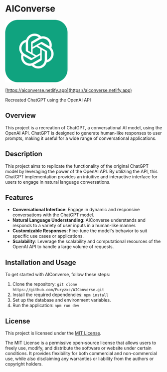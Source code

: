 # AIConverse

<img src="https://github.com/Furyzxc/AIConverse/blob/34131767f78453893a0e19242b895587fcb9fe2f/src/assets/chatgptIcon.svg" alt="JobFinder Logo" width="200">

[https://aiconverse.netlify.app](https://aiconverse.netlify.app)

Recreated ChatGPT using the OpenAI API

## Overview

This project is a recreation of ChatGPT, a conversational AI model, using the OpenAI API. ChatGPT is designed to generate human-like responses to user prompts, making it useful for a wide range of conversational applications.

## Description

This project aims to replicate the functionality of the original ChatGPT model by leveraging the power of the OpenAI API. By utilizing the API, this ChatGPT implementation provides an intuitive and interactive interface for users to engage in natural language conversations.

## Features

- **Conversational Interface**: Engage in dynamic and responsive conversations with the ChatGPT model.
- **Natural Language Understanding**: AIConverse understands and responds to a variety of user inputs in a human-like manner.
- **Customizable Responses**: Fine-tune the model's behavior to suit specific use cases or applications.
- **Scalability**: Leverage the scalability and computational resources of the OpenAI API to handle a large volume of requests.

## Installation and Usage

To get started with AIConverse, follow these steps:

1. Clone the repository: `git clone https://github.com/Furyzxc/AIConverse.git`
2. Install the required dependencies: `npm install`
3. Set up the database and environment variables.
4. Run the application: `npm run dev`

## License

This project is licensed under the [MIT License](LICENSE).

The MIT License is a permissive open-source license that allows users to freely use, modify, and distribute the software or website under certain conditions. It provides flexibility for both commercial and non-commercial use, while also disclaiming any warranties or liability from the authors or copyright holders.
